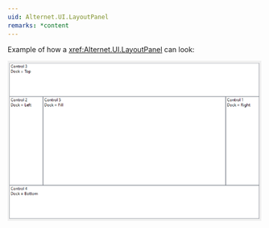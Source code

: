 ```yaml
---
uid: Alternet.UI.LayoutPanel
remarks: *content
---
```


Example of how a <xref:Alternet.UI.LayoutPanel> can look:

![LayoutPanel](images/LayoutPanel.png)
